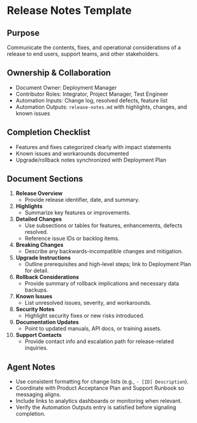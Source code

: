 # Release Notes Template

## Purpose
Communicate the contents, fixes, and operational considerations of a release to end users, support teams,
and other stakeholders.

## Ownership & Collaboration
- Document Owner: Deployment Manager
- Contributor Roles: Integrator, Project Manager, Test Engineer
- Automation Inputs: Change log, resolved defects, feature list
- Automation Outputs: `release-notes.md` with highlights, changes, and known issues

## Completion Checklist
- Features and fixes categorized clearly with impact statements
- Known issues and workarounds documented
- Upgrade/rollback notes synchronized with Deployment Plan

## Document Sections
1. **Release Overview**
   - Provide release identifier, date, and summary.
2. **Highlights**
   - Summarize key features or improvements.
3. **Detailed Changes**
   - Use subsections or tables for features, enhancements, defects resolved.
   - Reference issue IDs or backlog items.
4. **Breaking Changes**
   - Describe any backwards-incompatible changes and mitigation.
5. **Upgrade Instructions**
   - Outline prerequisites and high-level steps; link to Deployment Plan for detail.
6. **Rollback Considerations**
   - Provide summary of rollback implications and necessary data backups.
7. **Known Issues**
   - List unresolved issues, severity, and workarounds.
8. **Security Notes**
   - Highlight security fixes or new risks introduced.
9. **Documentation Updates**
   - Point to updated manuals, API docs, or training assets.
10. **Support Contacts**
    - Provide contact info and escalation path for release-related inquiries.

## Agent Notes
- Use consistent formatting for change lists (e.g., `- [ID] Description`).
- Coordinate with Product Acceptance Plan and Support Runbook so messaging aligns.
- Include links to analytics dashboards or monitoring when relevant.
- Verify the Automation Outputs entry is satisfied before signaling completion.
